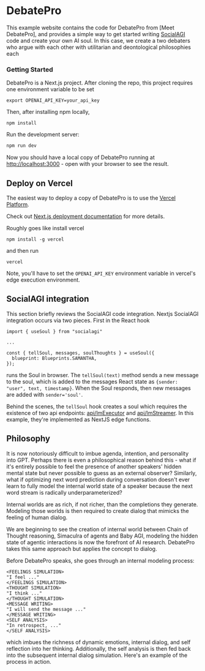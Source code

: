 # DebatePro

This example website contains the code for DebatePro from [Meet DebatePro], and provides a simple way to get started writing [SocialAGI](https://github.com/opensouls/SocialAGI) code and create your own AI soul. In this case, we create a two debaters who argue with each other with utilitarian and deontological philosophies each



### Getting Started

DebatePro is a Next.js project. After cloning the repo, this project requires one environment variable to be set
```
export OPENAI_API_KEY=your_api_key
```
Then, after installing npm locally,
```
npm install
```
Run the development server:
```bash
npm run dev
```

Now you should have a local copy of DebatePro running at [http://localhost:3000](http://localhost:3000) - open with your browser to see the result.

## Deploy on Vercel

The easiest way to deploy a copy of DebatePro is to use the [Vercel Platform](https://vercel.com/new?utm_medium=default-template&filter=next.js&utm_source=create-next-app&utm_campaign=create-next-app-readme).

Check out [Next.js deployment documentation](https://nextjs.org/docs/deployment) for more details.

Roughly goes like install vercel
```
npm install -g vercel
```
and then run
```
vercel
```

Note, you'll have to set the `OPENAI_API_KEY` environment variable in vercel's edge execution environment.

## SocialAGI integration

This section briefly reviews the SocialAGI code integration. Nextjs SocialAGI integration occurs via two pieces. First in the React hook
```
import { useSoul } from "socialagi"

...

const { tellSoul, messages, soulThoughts } = useSoul({
  blueprint: Blueprints.SAMANTHA,
});
```
runs the Soul in browser. The `tellSoul(text)` method sends a new message to the soul, which is added to the messages React state as `{sender: "user", text, timestamp}`. When the Soul responds, then new messages are added with `sender='soul'`.

Behind the scenes, the `tellSoul` hook creates a soul which requires the existence of two api endpoints: [api/lmExecutor](./src/pages/api/lmExecutor.js) and [api/lmStreamer](./src/pages/api/lmStreamer.js). In this example, they're implemented as NextJS edge functions.  

## Philosophy

It is now notoriously difficult to imbue agenda, intention, and personality into GPT. Perhaps there is even a philosophical reason behind this - what if it's entirely possible to feel the presence of another speakers' hidden mental state but never possible to guess as an external observer? Similarly, what if optimizing next word prediction during conversation doesn't ever learn to fully model the internal world state of a speaker because the next word stream is radically underparameterized?

Internal worlds are as rich, if not richer, than the completions they generate. Modeling those worlds is then required to create dialog that mimicks the feeling of human dialog.

We are beginning to see the creation of internal world between Chain of Thought reasoning, Simaculra of agents and Baby AGI, modeling the hidden state of agentic interactions is now the forefront of AI research.  DebatePro takes this same approach but applies the concept to dialog.

Before DebatePro speaks, she goes through an internal modeling process:

```
<FEELINGS SIMULATION>
"I feel ..."
</FEELINGS SIMULATION>
<THOUGHT SIMULATION>
"I think ..."
</THOUGHT SIMULATION>
<MESSAGE WRITING>
"I will send the message ..."
</MESSAGE WRITING>
<SELF ANALYSIS>
"In retrospect, ..."
</SELF ANALYSIS>
```
which imbues the richness of dynamic emotions, internal dialog, and self reflection into her thinking. Additionally, the self analysis is then fed back into the subsequent internal dialog simulation. Here's an example of the process in action.

